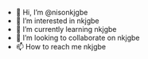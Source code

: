 - 👋 Hi, I’m @nisonkjgbe
- 👀 I’m interested in nkjgbe
- 🌱 I’m currently learning nkjgbe
- 💞️ I’m looking to collaborate on nkjgbe
- 📫 How to reach me nkjgbe

<!---
nisonkjgbe/nisonkjgbe is a ✨ special ✨ repository because its `README.md` (this file) appears on your GitHub profile.
You can click the Preview link to take a look at your changes.
--->
